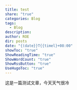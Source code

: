 ```yaml
---
title: test
share: "true"
categories: Blog
tags:
  - Blog
description: 
author: ROE
dir: posts
date: "{(date}}T{{timel}+08:00"
showToc: "true"
ShowReadingTime: "true"
ShowWordCount: "true"
ShowRssButton: "true"
UseHugoToc: "true"
---
```

这是一篇测试文章，今天天气很冷